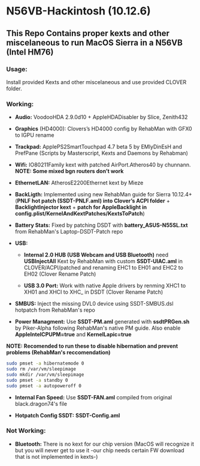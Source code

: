 # N56VB-Hackintosh (10.12.6)

## This Repo Contains proper kexts and other miscelaneous to run MacOS Sierra in a N56VB (Intel HM76)

### Usage:

Install provided Kexts and other miscelaneous and use provided CLOVER folder.

### Working:

* **Audio:** VoodooHDA 2.9.0d10 + AppleHDADisabler by Slice, Zenith432

* **Graphics** (HD4000): Clovers’s HD4000 config by RehabMan with GFX0 to IGPU rename

* **Trackpad:** ApplePS2SmartTouchpad 4.7 beta 5 by EMlyDinEsH and PrefPane (Scripts by Masterscript, Kexts and Daemons by Rehabman)

* **Wifi:** IO80211Family kext with patched AirPort.Atheros40 by chunnann. **NOTE: Some mixed bgn routers don’t work**

* **EthernetLAN:** AtherosE2200Ethernet kext by Mieze

* **BackLigth:** Implemented using new RehabMan guide for Sierra 10.12.4+ (**PNLF hot patch (SSDT-PNLF.aml) into Clover’s ACPI folder** + **BacklightInjector kext** + **patch for AppleBacklight in config.plist/KernelAndKextPatches/KextsToPatch**)

* **Battery Stats:** Fixed by patching DSDT with **battery_ASUS-N55SL.txt** from RehabMan's Laptop-DSDT-Patch repo

* **USB:** 
	* **Internal 2.0 HUB (USB Webcam and USB Bluetooth)** need **USBInjectAll** Kext by RehabMan with custom **SSDT-UIAC.aml** in CLOVER/ACPI/patched and renaming EHC1 to EH01 and EHC2 to EH02 (Clover Rename Patch)
 
	* **USB 3.0 Port:** Work with native Apple drivers by renming XHC1 to XH01 and XHCI to XHC_ in DSDT (Clover Rename Patch)

* **SMBUS:** Inject the missing DVL0 device using SSDT-SMBUS.dsl hotpatch from RehabMan's repo

* **Power Managment:** Use **SSDT-PM.aml** generated with **ssdtPRGen.sh** by Piker-Alpha following RehabMan's native PM guide. Also enable **AppleIntelCPUPM=true** and **KernelLapic=true**

**NOTE: Recomended to run these to disable hibernation and prevent problems (RehabMan's reccomendation)**

```bash
sudo pmset -a hibernatemode 0
sudo rm /var/vm/sleepimage
sudo mkdir /var/vm/sleepimage
sudo pmset -a standby 0
sudo pmset -a autopoweroff 0
```

* **Internal Fan Speed:** Use **SSDT-FAN.aml** compiled from original black.dragon74's file

* **Hotpatch Config SSDT:** **SSDT-Config.aml**

### Not Working:

* **Bluetooth:** There is no kext for our chip version (MacOS will recognize it but you will never get to use it -our chip needs certain FW download that is not implemented in kexts-)